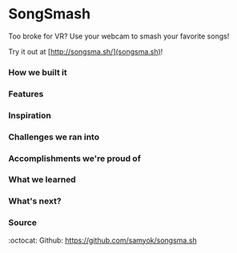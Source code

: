 # SongSmash

Too broke for VR? Use your webcam to smash your favorite songs!

Try it out at [http://songsma.sh/](songsma.sh)!

### How we built it

### Features

### Inspiration

### Challenges we ran into

### Accomplishments we're proud of

### What we learned

### What's next?

### Source

:octocat: Github: https://github.com/samyok/songsma.sh
